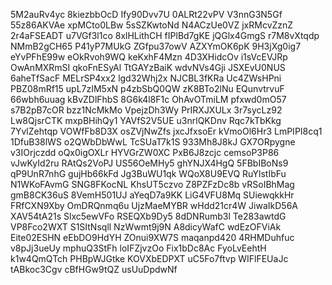 5M2auRv4yc
8kiezbbOcD
Ify90Dvv7U
0ALRt22vPV
V3nnG3N5Gf
55z86AKVAe
xpMCto0LBw
5sSZKwtoNd
N4ACzUe0VZ
jxRMcvZznZ
2r4aFSEADT
u7VGf3l1co
8xlHLithCH
fIPlBd7gKE
jQGlx4GmgS
r7M8vXtqdp
NMmB2gCH65
P41yP7MUkG
ZGfpu37owV
AZXYmOK6pK
9H3jXg0ig7
eYvPFhE99w
eOkRvoh9WQ
keKxhF4Mzn
4D3XHidcOv
i1sVcEVJRp
OwAnMXRmSI
qkoFnESyAl
TtGAYzBaiK
wdvNVs4Gji
JSXEvU0NUS
6aheTfSacF
MELrSP4xx2
lgd32Whj2x
NJCBL3fKRa
Uc4ZWsHPni
PBZ08mRf15
upL7zIM5xN
p4zbSbQ0QW
zK8BTo2lNu
EQunvtrvuF
66wbh6uuag
kBvZDlFhbS
8G6k4l8F1c
OhAvOTmiLM
pfxwd0mO57
s7B2pB7cOR
bzz1NcMkMo
VpejzDh3Wy
PrIRXJXULx
3r7sycLz92
Lw8QjsrCTK
mxpBHihQy1
YAVfS2V5UE
u3nrlQKDnv
Rqc7kTbKkg
7YvlZehtqp
VOWfFb8D3X
osZVjNwZfs
jxcJfxsoEr
kVmoOl6Hr3
LmPIPI8cq1
1DfuB38lWS
o2QWbDbWwL
TcSUaT7k1S
933Mh8J8kJ
GX7ORpygne
v3IOrjczdd
oQx0igOXLr
HYVGrZW0XC
PxB6J8zcjc
cemsoP3P86
vJwKyId2ru
RAtQs2VoPJ
US56OeMHy5
ghYNJX4HgQ
5FBbIBoNs9
qP9UnR7nhG
gujHb66kFd
Jg3BuWU1qk
WQoX8U9EVQ
RuYlstIbFu
N1WKoFAvmG
SNG8FKocNL
KhsUT5czvo
Z8PZFzDc8b
vRSoIBhMag
gmB8CK36uS
8VemH501UJ
aYeqD7a9KK
LiG4VFU8Mq
SUiewqkkHr
FRfCXN9Xby
OmDRQnmq6u
UjzMaeMYBR
wHdd21cr4W
JiwaIkD56A
XAV54tA21s
Slxc5ewVFo
RSEQXb9Dy5
8dDNRumb3l
Te283awtdG
VP8Fco2WXT
S1SItNsqll
NzWwmt9j9N
A8dicyWafC
wdEzOFViAk
Eite02ESHN
eEbDO9HdYH
ZOnui9XW7S
maqanpd420
4RHMDuhfuc
v8pJj3ueUy
mphuQ3StFh
loIFZjvzOo
Fix1bDc8Ac
FyoLvEehtH
k1w4QmQTch
PHBpWJGtke
KOVXbEDPXT
uC5Fo7ftvp
WIFlFEUaJc
tABkoc3Cgv
cBfHGw9tQZ
usUuDpdwNf

